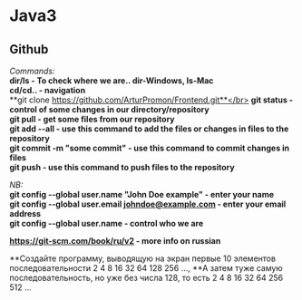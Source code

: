  # Java3

## Github
*Commands:*</br>
**dir/ls - To check where we are.. dir-Windows, ls-Mac**</br>
**cd/cd.. - navigation**</br>
**git clone https://github.com/ArturPromon/Frontend.git**</br>
**git status - control of some changes in our directory/repository**</br>
**git pull - get some files from our repository**</br>
**git add --all - use this command to add the files or changes in files to the repository**</br>
**git commit -m "some commit" - use this command to commit changes in files**</br>
**git push - use this command to push files to the repository**</br>

*NB:*</br>
**git config --global user.name "John Doe example" - enter your name**</br>
**git config --global user.email johndoe@example.com - enter your email address**</br>
**git config --global user.name - control who we are**</br>

**https://git-scm.com/book/ru/v2 - more info on russian**</br>

**Создайте программу, выводящую на экран первые 10 элементов последовательности 2 4 8 16 32 64 128 256 ...,
**А затем туже самую последовательность, но уже без числа 128, то есть  2 4 8 16 32 64 256 512 ...
